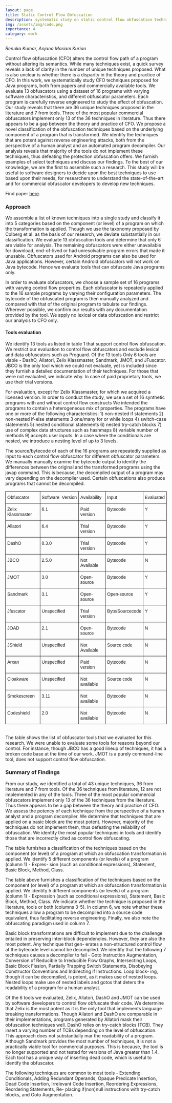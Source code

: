 ```yaml
---
layout: page
title: Static Control Flow Obfuscation
description: systematic study on static control flow obfuscation techniques in Java
img: /assets/img/code.png
importance: 4
category: work 
---
```


*Renuka Kumar, Anjana Mariam Kurian*

Control flow obfuscation (CFO) alters the control flow path of a program without altering its semantics. While many techniques exist, a quick survey reveals a lack of clarity in the number of unique techniques proposed. What is also unclear is whether there is a disparity in the theory and practice of CFO. In this work, we systematically study CFO techniques proposed for Java programs, both from papers and commercially available tools. We evaluate 13 obfuscators using a dataset of 16 programs with varying software characteristics, and different obfuscator parameters. Each program is carefully reverse engineered to study the effect of obfuscation. Our study reveals that there are 36 unique techniques proposed in the literature and 7 from tools. Three of the most popular commercial obfuscators implement only 13 of the 36 techniques in literature. Thus there appears to be a gap between the theory and practice of CFO. We propose a novel classification of the obfuscation techniques based on the underlying component of a program that is transformed. We identify the techniques that are potent against reverse engineering attacks, both from the perspective of a human analyst and an automated program decompiler. Our analysis reveals that majority of the tools do not implement these techniques, thus defeating the protection obfuscation offers. We furnish examples of select techniques and discuss our findings. To the best of our knowledge, we are the first to assemble such a research. This study will be useful to software designers to decide upon the best techniques to use based upon their needs, for researchers to understand the state-of-the-art and for commercial obfuscator developers to develop new techniques.

Find paper [here](https://arxiv.org/pdf/1809.11037.pdf).

### Approach
We assemble a list of known techniques into a single study and classify it into 5 categories based on the component (or level) of a program on which the transformation is applied. Though we use the taxonomy proposed by Colberg et al. as the basis of our research, we deviate substantially in our classification. We evaluate 13 obfuscation tools and determine that only 6 are viable for analysis. The remaining obfuscators were either unavailable for download, end-of-lived or had unresolvable program errors that made it unusable. Obfuscators used for Android programs can also be used for Java applications. However, certain Android obfuscators will not work on Java bytecode. Hence we evaluate tools that can obfuscate Java programs only.

In order to evaluate obfuscators, we choose a sample set of 16 programs with varying control flow properties. Each obfuscator is repeatedly applied to the 16 sample programs by varying their configuration parameters. The bytecode of the obfuscated program is then manually analyzed and compared with that of the original program to tabulate our findings. Wherever possible, we confirm our results with any documentation provided by the tool. We apply no lexical or data obfuscation and restrict our analysis to CFO only.

#### Tools evaluation
We identify 13 tools as listed in table 1 that support control flow obfuscation. We restrict our evaluation to control flow obfuscators and exclude lexical and data obfuscators such as Proguard. Of the 13 tools Only 6 tools are viable - DashO, Allatori, Zelix Klassmaster, Sandmark, JMOT, and JFuscator. JBCO is the only tool which we could not evaluate, yet is included since they furnish a detailed documentation of their techniques. For those that were not evaluated, we indicate why. In case of paid proprietary tools, we use their trial versions.

For evaluation, except for Zelix Klassmaster, for which we acquired a licensed version. In order to conduct the study, we use a set of 16 synthetic programs with and without control flow constructs We intended the programs to contain a heterogeneous mix of properties. The programs have one or more of the following characteristics: 1) non-nested if statements 2) non-nested if-else statements 3 one/many for or while loops 4) switch-case statements 5) nested conditional statements 6) nested try-catch blocks 7) use of complex data structures such as hashmaps 8) variable number of methods 9) accepts user inputs. In a case where the conditionals are nested, we introduce a nesting level of up to 3 levels.

The source/bytecode of each of the 16 programs are repeatedly supplied as input to each control flow obfuscator for different obfuscator parameters. We manually manually examine the bytecode output to identify the differences between the original and the transformed programs using the javap command. This is because, the decompiled output of a program may vary depending on the decompiler used. Certain obfuscations also produce programs that cannot be decompiled.

<style type="text/css">
.tg  {border-collapse:collapse;border-spacing:0;}
.tg td{border-color:black;border-style:solid;border-width:1px;font-family:Arial, sans-serif;font-size:14px;
  overflow:hidden;padding:10px 5px;word-break:normal;}
.tg th{border-color:black;border-style:solid;border-width:1px;font-family:Arial, sans-serif;font-size:14px;
  font-weight:normal;overflow:hidden;padding:10px 5px;word-break:normal;}
.tg .tg-0lax{text-align:left;vertical-align:top}
</style>
<table class="tg">
<thead>
  <tr>
    <th class="tg-0lax">Obfuscator</th>
    <th class="tg-0lax">Software&nbsp;&nbsp;Version</th>
    <th class="tg-0lax">Availability</th>
    <th class="tg-0lax">Input</th>
    <th class="tg-0lax">Evaluated</th>
  </tr>
</thead>
<tbody>
  <tr>
    <td class="tg-0lax">Zelix Klassmaster</td>
    <td class="tg-0lax">6.1</td>
    <td class="tg-0lax">Paid version</td>
    <td class="tg-0lax">Bytecode</td>
    <td class="tg-0lax">Y</td>
  </tr>
  <tr>
    <td class="tg-0lax">Allatori</td>
    <td class="tg-0lax">6.4</td>
    <td class="tg-0lax">Trial version</td>
    <td class="tg-0lax">Bytecode</td>
    <td class="tg-0lax">Y</td>
  </tr>
  <tr>
    <td class="tg-0lax">DashO</td>
    <td class="tg-0lax">8.3.0</td>
    <td class="tg-0lax">Trial version</td>
    <td class="tg-0lax">Bytecode</td>
    <td class="tg-0lax">Y</td>
  </tr>
  <tr>
    <td class="tg-0lax">JBCO</td>
    <td class="tg-0lax">2.5.0</td>
    <td class="tg-0lax">Not Available</td>
    <td class="tg-0lax">Bytecode</td>
    <td class="tg-0lax">N</td>
  </tr>
  <tr>
    <td class="tg-0lax">JMOT</td>
    <td class="tg-0lax">3.0</td>
    <td class="tg-0lax">Open-source</td>
    <td class="tg-0lax">Bytecode</td>
    <td class="tg-0lax">Y</td>
  </tr>
  <tr>
    <td class="tg-0lax">Sandmark</td>
    <td class="tg-0lax">3.1</td>
    <td class="tg-0lax">Open-source</td>
    <td class="tg-0lax">Open-source</td>
    <td class="tg-0lax">Y</td>
  </tr>
  <tr>
    <td class="tg-0lax">Jfuscator</td>
    <td class="tg-0lax">Unspecified</td>
    <td class="tg-0lax">Trial version</td>
    <td class="tg-0lax">Byte/Sourcecode</td>
    <td class="tg-0lax">Y</td>
  </tr>
  <tr>
    <td class="tg-0lax">JOAD</td>
    <td class="tg-0lax">2.1</td>
    <td class="tg-0lax">Open-source</td>
    <td class="tg-0lax">Bytecode</td>
    <td class="tg-0lax">N</td>
  </tr>
  <tr>
    <td class="tg-0lax">JShield</td>
    <td class="tg-0lax">Unspecified</td>
    <td class="tg-0lax"><span style="font-weight:normal;font-style:normal;text-decoration:none">Not Available</span></td>
    <td class="tg-0lax">Source code</td>
    <td class="tg-0lax">N</td>
  </tr>
  <tr>
    <td class="tg-0lax">Arxan</td>
    <td class="tg-0lax">Unspecified</td>
    <td class="tg-0lax">Paid version</td>
    <td class="tg-0lax">Bytecode</td>
    <td class="tg-0lax">N</td>
  </tr>
  <tr>
    <td class="tg-0lax">Cloakware</td>
    <td class="tg-0lax">Unspecified</td>
    <td class="tg-0lax">Not available</td>
    <td class="tg-0lax">Source code</td>
    <td class="tg-0lax">N</td>
  </tr>
  <tr>
    <td class="tg-0lax">Smokescreen</td>
    <td class="tg-0lax">3.11</td>
    <td class="tg-0lax">Not available</td>
    <td class="tg-0lax">Bytecode</td>
    <td class="tg-0lax">N</td>
  </tr>
  <tr>
    <td class="tg-0lax">Codeshield</td>
    <td class="tg-0lax">2.0</td>
    <td class="tg-0lax">Not available</td>
    <td class="tg-0lax">Bytecode</td>
    <td class="tg-0lax">N</td>
  </tr>
</tbody>
</table>
<br>
<div class="caption">
The table shows the list of obfuscator tools that we evaluated for this research. We were unable to evaluate some tools for reasons beyond our control. For instance, though JBCO has a good lineup of techniques, it has a broken code base at the time of our work. JMOT is a purely command-line tool, does not support control flow obfuscation.
</div>

### Summary of Findings
From our study, we identified a total of 43 unique techniques, 36 from literature and 7 from tools. Of the 36 techniques from literature, 12 are not implemented in any of the tools. Three of the most popular commercial obfuscators implement only 13 of the 36 techniques from the literature. Thus there appears to be a gap between the theory and practice of CFO. We assess the potency of each technique from the perspective of a human analyst and a program decompiler. We determine that techniques that are applied on a basic block are the most potent. However, majority of the techniques do not implement them, thus defeating the reliability of obfuscation. We identify the most popular techniques in tools and identify those that are incorrectly cited as control flow obfuscating.

<div class="row">
    <div class="col-sm mt-2 mt-md-0">
        <img class="img-fluid rounded z-depth-1" src="{{ '/assets/img/obfsummary.png' | relative_url }}" alt="" title="summary of obfuscation techniques"/>
    </div>
</div>
<div class="caption">
The table furnishes a classification of the techniques based on the component (or level) of a program at which an obfuscation transformation is applied. We identify 5 different components (or levels) of a program (column 1) - Expres- sion (such as conditional expressions), Statement, Basic Block, Method, Class.
</div>

The table above furnishes a classification of the techniques based on the component (or level) of a program at which an obfuscation transformation is applied. We identify 5 different components (or levels) of a program (column 1) - Expression (such as conditional expressions), Statement, Basic Block, Method, Class. We indicate whether the technique is proposed in the literature, tools or both (columns 3-5). In column 6, we note whether these techniques allow a program to be decompiled into a source code equivalent, thus facilitating reverse engineering. Finally, we also note the obfuscating paradigm used in column 7. 

Basic block transformations are difficult to implement due to the challenge entailed in preserving inter-block dependencies. However, they are also the most potent. Any technique that gen- erates a non-structured control flow at the bytecode level cannot be decompiled. We identify that the following 7 techniques causes a decompiler to fail - Goto Instruction Augmentation, Conversion of Reducible to Irreducible Flow Graphs, Intersecting Loops, Basic Block Fission, Partially Trapping Switch Statements, Disobeying Constructor Conventions and Indirecting if Instructions. Loop block- ing, though it can be decompiled, is potent, as it makes use of nested loops. Nested loops make use of nested labels and gotos that deters the readability of a program for a human analyst.

Of the 6 tools we evaluated, Zelix, Allatori, DashO and JMOT can be used by software developers to control flow obfuscate their code. We determine that Zelix is the most potent as it is the only tool that implements language breaking transformations. Though Allatori and DashO are comparable in their implementations, programs generated by Allatori mask their obfuscation techniques well. DashO relies on try-catch blocks (TCB). They insert a varying number of TCBs depending on the level of obfuscation. This approach does not substantially mar the readability of a program. Although Sandmark provides the most number of techniques, it is not a practically viable tool for commercial purposes. This is because, the tool is no longer supported and not tested for versions of Java greater than 1.4. Each tool has a unique way of inserting dead code, which is useful to identify the obfuscator. 

The following techniques are common to most tools - Extending Conditionals, Adding Redundant Operands, Opaque Predicate Insertion, Dead Code Insertion, Irrelevant Code Insertion, Reordering Expressions, Reordering Statements, Re- placing if(non)null instructions with try-catch blocks, and Goto Augmentation.

